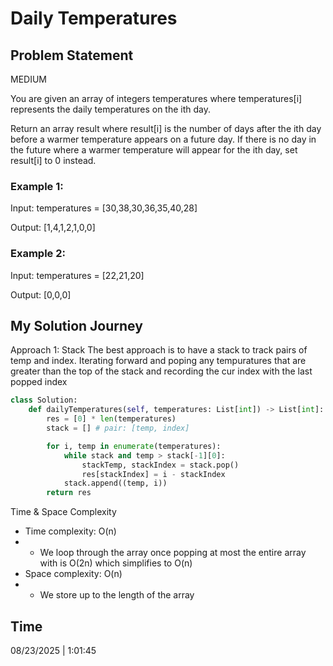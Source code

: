 # Daily Temperatures

## Problem Statement
MEDIUM

You are given an array of integers temperatures where temperatures[i] represents the daily temperatures on the ith day.

Return an array result where result[i] is the number of days after the ith day before a warmer temperature appears on a future day. If there is no day in the future where a warmer temperature will appear for the ith day, set result[i] to 0 instead.

### Example 1:

Input: temperatures = [30,38,30,36,35,40,28]

Output: [1,4,1,2,1,0,0]

### Example 2:

Input: temperatures = [22,21,20]

Output: [0,0,0]

## My Solution Journey

Approach 1: Stack
The best approach is to have a stack to track pairs of temp and index. Iterating forward and poping any tempuratures that are greater than the top of the stack and recording the cur index with the last popped index 
```python
class Solution:
    def dailyTemperatures(self, temperatures: List[int]) -> List[int]:
        res = [0] * len(temperatures)
        stack = [] # pair: [temp, index]

        for i, temp in enumerate(temperatures):
            while stack and temp > stack[-1][0]:
                stackTemp, stackIndex = stack.pop()
                res[stackIndex] = i - stackIndex
            stack.append((temp, i))
        return res
```
Time & Space Complexity
- Time complexity: O(n)
- - We loop through the array once popping at most the entire array with is O(2n) which simplifies to O(n)
- Space complexity: O(n)
- - We store up to the length of the array

## Time 
08/23/2025 | 1:01:45